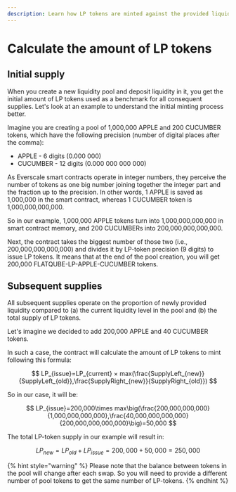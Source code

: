 ```yaml
---
description: Learn how LP tokens are minted against the provided liquidity
---
```


# Calculate the amount of LP tokens

## Initial supply

When you create a new liquidity pool and deposit liquidity in it, you get the initial amount of LP tokens used as a benchmark for all consequent supplies. Let's look at an example to understand the initial minting process better.

Imagine you are creating a pool of 1,000,000 APPLE and 200 CUCUMBER tokens, which have the following precision (number of digital places after the comma):

* APPLE - 6 digits (0.000 000)
* CUCUMBER - 12 digits (0.000 000 000 000)

As Everscale smart contracts operate in integer numbers, they perceive the number of tokens as one big number joining together the integer part and the fraction up to the precision. In other words, 1 APPLE is saved as 1,000,000 in the smart contract, whereas 1 CUCUMBER token is 1,000,000,000,000.

So in our example, 1,000,000 APPLE tokens turn into 1,000,000,000,000 in smart contract memory, and 200 CUCUMBERs into 200,000,000,000,000.

Next, the contract takes the biggest number of those two (i.e., 200,000,000,000,000) and divides it by LP-token precision (9 digits) to issue LP tokens. It means that at the end of the pool creation, you will get 200,000 FLATQUBE-LP-APPLE-CUCUMBER tokens.

## Subsequent supplies

All subsequent supplies operate on the proportion of newly provided liquidity compared to (a) the current liquidity level in the pool and (b) the total supply of LP tokens.

Let's imagine we decided to add 200,000 APPLE and 40 CUCUMBER tokens.

In such a case, the contract will calculate the amount of LP tokens to mint following this formula:

$$
LP_{issue}=LP_{current} × max(\frac{SupplyLeft_{new}}{SupplyLeft_{old}},\frac{SupplyRight_{new}}{SupplyRight_{old}})
$$

So in our case, it will be:

$$
LP_{issue}=200,000\times max\big(\frac{200,000,000,000}{1,000,000,000,000},\frac{40,000,000,000,000}{200,000,000,000,000}\big)=50,000
$$

The total LP-token supply in our example will result in:

$$
LP_{new}=LP_{old}+LP_{issue}=200,000+50,000=250,000
$$

{% hint style="warning" %}
Please note that the balance between tokens in the pool will change after each swap. So you will need to provide a different number of pool tokens to get the same number of LP-tokens.
{% endhint %}
